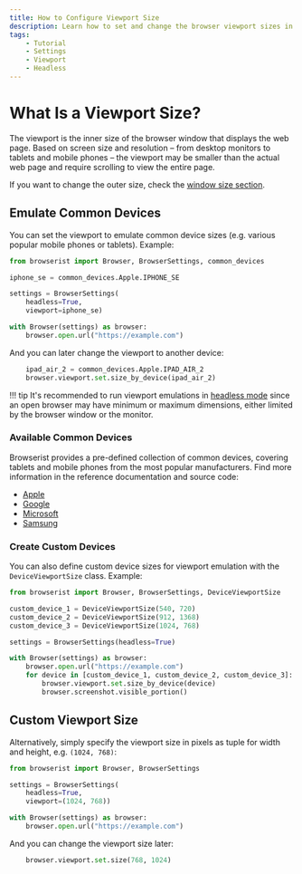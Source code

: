 ```yaml
---
title: How to Configure Viewport Size
description: Learn how to set and change the browser viewport sizes in automated tests. Emulate popular devices such as iPhone and iPad, or set custom viewport dimensions.
tags:
    - Tutorial
    - Settings
    - Viewport
    - Headless
---
```


# What Is a Viewport Size?
The viewport is the inner size of the browser window that displays the web page. Based on screen size and resolution – from desktop monitors to tablets and mobile phones – the viewport may be smaller than the actual web page and require scrolling to view the entire page.

If you want to change the outer size, check the [window size section](../user-guide/navigation/window-size.md).

## Emulate Common Devices
You can set the viewport to emulate common device sizes (e.g. various popular mobile phones or tablets). Example:

```python linenums="1" hl_lines="3 7"
from browserist import Browser, BrowserSettings, common_devices

iphone_se = common_devices.Apple.IPHONE_SE

settings = BrowserSettings(
    headless=True,
    viewport=iphone_se)

with Browser(settings) as browser:
    browser.open.url("https://example.com")
```

And you can later change the viewport to another device:

```python title="" linenums="10" hl_lines="1-2"
    ipad_air_2 = common_devices.Apple.IPAD_AIR_2
    browser.viewport.set.size_by_device(ipad_air_2)
```

!!! tip
    It's recommended to run viewport emulations in [headless mode](../performance/headless.md) since an open browser may have minimum or maximum dimensions, either limited by the browser window or the monitor.

### Available Common Devices
Browserist provides a pre-defined collection of common devices, covering tablets and mobile phones from the most popular manufacturers. Find more information in the reference documentation and source code:

* [Apple](../reference/viewport/common-devices/apple.md)
* [Google](../reference/viewport/common-devices/google.md)
* [Microsoft](../reference/viewport/common-devices/microsoft.md)
* [Samsung](../reference/viewport/common-devices/samsung.md)

### Create Custom Devices
You can also define custom device sizes for viewport emulation with the `DeviceViewportSize` class. Example:

```python linenums="1" hl_lines="11-12"
from browserist import Browser, BrowserSettings, DeviceViewportSize

custom_device_1 = DeviceViewportSize(540, 720)
custom_device_2 = DeviceViewportSize(912, 1368)
custom_device_3 = DeviceViewportSize(1024, 768)

settings = BrowserSettings(headless=True)

with Browser(settings) as browser:
    browser.open.url("https://example.com")
    for device in [custom_device_1, custom_device_2, custom_device_3]:
        browser.viewport.set.size_by_device(device)
        browser.screenshot.visible_portion()
```

## Custom Viewport Size
Alternatively, simply specify the viewport size in pixels as tuple for width and height, e.g. `(1024, 768)`:

```python linenums="1" hl_lines="5"
from browserist import Browser, BrowserSettings

settings = BrowserSettings(
    headless=True,
    viewport=(1024, 768))

with Browser(settings) as browser:
    browser.open.url("https://example.com")
```

And you can change the viewport size later:

```python title="" linenums="9" hl_lines="1"
    browser.viewport.set.size(768, 1024)
```
